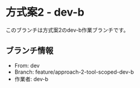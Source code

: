 # 方式案2 - dev-b

このブランチは方式案2のdev-b作業ブランチです。

## ブランチ情報
- From: dev
- Branch: feature/approach-2-tool-scoped-dev-b
- 作業者: dev-b
